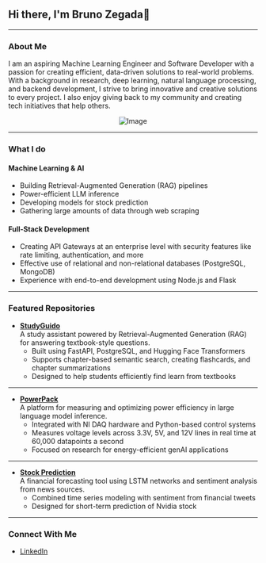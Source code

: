 ## Hi there, I'm Bruno Zegada👋

---

### About Me
I am an aspiring Machine Learning Engineer and Software Developer with a passion for creating efficient, data-driven solutions to real-world problems. With a background in research, deep learning, natural language processing, and backend development, I strive to bring innovative and creative solutions to every project. I also enjoy giving back to my community and creating tech initiatives that help others.

<p align="center">
  <img src="https://github.com/user-attachments/assets/298cc015-fae4-4e3a-8987-50b085e1368f" alt="Image" />
</p>

---
### What I do

#### Machine Learning & AI
- Building Retrieval-Augmented Generation (RAG) pipelines
- Power-efficient LLM inference
- Developing models for stock prediction
- Gathering large amounts of data through web scraping

#### Full-Stack Development
- Creating API Gateways at an enterprise level with security features like rate limiting, authentication, and more
- Effective use of relational and non-relational databases (PostgreSQL, MongoDB)
- Experience with end-to-end development using Node.js and Flask
---

### Featured Repositories

- [**StudyGuido**](https://github.com/BZGbluno/StudyGuider)  
  A study assistant powered by Retrieval-Augmented Generation (RAG) for answering textbook-style questions.
  - Built using FastAPI, PostgreSQL, and Hugging Face Transformers
  - Supports chapter-based semantic search, creating flashcards, and chapter summarizations
  - Designed to help students efficiently find learn from textbooks
***
- [**PowerPack**](https://github.com/BZGbluno/PowerPack)  
  A platform for measuring and optimizing power efficiency in large language model inference.
  - Integrated with NI DAQ hardware and Python-based control systems
  - Measures voltage levels across 3.3V, 5V, and 12V lines in real time at 60,000 datapoints a second
  - Focused on research for energy-efficient genAI applications
***
- [**Stock Prediction**](https://github.com/BZGbluno/Financial-Forecasting-using-LSTM-Sentiment)  
  A financial forecasting tool using LSTM networks and sentiment analysis from news sources.
  - Combined time series modeling with sentiment from financial tweets
  - Designed for short-term prediction of Nvidia stock
---

### Connect With Me
- [LinkedIn](https://www.linkedin.com/in/bruno-zegada-guzman/)

<!--
**BZGbluno/BZGbluno** is a ✨ _special_ ✨ repository because its `README.md` (this file) appears on your GitHub profile.

Here are some ideas to get you started:

- 🔭 I’m currently working on ...
- 🌱 I’m currently learning ...
- 👯 I’m looking to collaborate on ...
- 🤔 I’m looking for help with ...
- 💬 Ask me about ...
- 📫 How to reach me: ...
- 😄 Pronouns: ...
- ⚡ Fun fact: ...
-->
